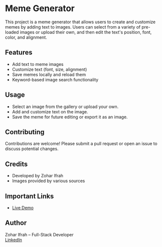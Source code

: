 # Meme Generator

This project is a meme generator that allows users to create and customize memes by adding text to images. Users can select from a variety of pre-loaded images or upload their own, and then edit the text's position, font, color, and alignment.

## Features
- Add text to meme images
- Customize text (font, size, alignment)
- Save memes locally and reload them
- Keyword-based image search functionality

## Usage
- Select an image from the gallery or upload your own.
- Add and customize text on the image.
- Save the meme for future editing or export it as an image.

## Contributing
Contributions are welcome! Please submit a pull request or open an issue to discuss potential changes.

## Credits
- Developed by Zohar Ifrah
- Images provided by various sources

## Important Links
- [Live Demo]([https://link-to-live-demo.com](https://zohar-ifrah.github.io/Ultimate-Meme-Generator/))

## Author

Zohar Ifrah – Full-Stack Developer  
[LinkedIn](https://www.linkedin.com/in/zohar-ifrah)
